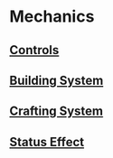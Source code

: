 Mechanics
==========

[Controls](data/mechanics/mech_controls.md)
---------------

[Building System](data/mechanics/mech_building.md)
----------------

[Crafting System](data/mechanics/mech_crafting.md)
----------------

[Status Effect](data/mechanics/mech_statuseffects.md)
----------------
